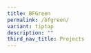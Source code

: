 ```yaml
---
title: BFGreen
permalink: /bfgreen/
variant: tiptap
description: ""
third_nav_title: Projects
---
```


